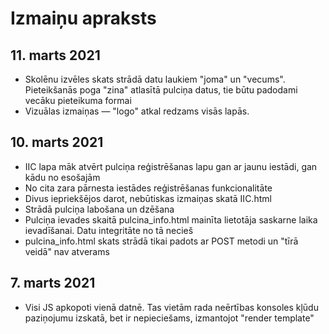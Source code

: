 # Izmaiņu apraksts

## 11. marts 2021
* Skolēnu izvēles skats strādā datu laukiem "joma" un "vecums". Pieteikšanās poga "zina" atlasītā pulciņa datus, tie būtu padodami vecāku pieteikuma formai
* Vizuālas izmaiņas — "logo" atkal redzams visās lapās.


## 10. marts 2021
* IIC lapa māk atvērt pulciņa reģistrēšanas lapu gan ar jaunu iestādi, gan kādu no esošajām
* No cita zara pārnesta iestādes reģistrēšanas funkcionalitāte
* Divus iepriekšējos darot, nebūtiskas izmaiņas skatā IIC.html
* Strādā pulciņa labošana un dzēšana
* Pulciņa ievades skaitā pulcina_info.html mainīta lietotāja saskarne laika ievadīšanai. Datu integritāte no tā necieš
* pulcina_info.html skats strādā tikai padots ar POST metodi un "tīrā veidā" nav atverams


## 7. marts 2021
* Visi JS apkopoti vienā datnē. Tas vietām rada neērtības konsoles kļūdu paziņojumu izskatā, bet ir nepieciešams, izmantojot "render template"



